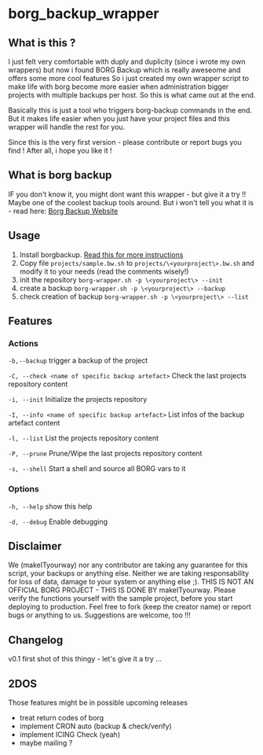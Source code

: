 # borg_backup_wrapper

## What is this ?
I just felt very comfortable with duply and duplicity (since i wrote my own wrappers) but now i found BORG Backup which is really aweseome and offers some more cool features
So i just created my own wrapper script to make life with borg become more easier when administration bigger projects with multiple backups per host.
So this is what came out at the end.

Basically this is just a tool who triggers borg-backup commands in the end.
But it makes life easier  when you just have your project files and this wrapper will handle the rest for you.

Since this is the very first version - please contribute or report bugs you find !
After all, i hope you like it !

## What is borg backup
IF you don't know it, you might dont want this wrapper - but give it a try !!
Maybe one of the coolest backup tools around.
But i won't tell you what it is - read here: [Borg Backup Website](https://borgbackup.readthedocs.io/en/stable/)

## Usage
1) Install borgbackup. [Read this for more instructions](https://borgbackup.readthedocs.io/en/stable/installation.html)
2) Copy file `projects/sample.bw.sh` to `projects/\<yourproject\>.bw.sh` and modify it to your needs (read the comments wisely!)
3) init the repository `borg-wrapper.sh -p \<yourproject\> --init`
4) create a backup `borg-wrapper.sh -p \<yourproject\> --backup`
5) check creation of backup `borg-wrapper.sh -p \<yourproject\> --list`

## Features

### Actions
`-b,--backup`
trigger a backup of the project

`-C, --check <name of specific backup artefact>`
Check the last projects repository content

`-i, --init` 
Initialize the projects repository

`-I, --info <name of specific backup artefact>`
List infos of the backup artefact content

`-l, --list`
List the projects repository content

`-P, --prune`
Prune/Wipe the last projects repository content

`-s, --shell`
Start a shell and source all BORG vars to it

### Options
`-h, --help`
show this help

`-d, --debug`
Enable debugging

## Disclaimer
We (makeITyourway) nor any contributor are taking any guarantee for this script, your backups or anything else.
Neither we are taking responsability for loss of data, damage to your system or anything else ;). 
THIS IS NOT AN OFFICIAL BORG PROJECT - THIS IS DONE BY makeITyourway.
Please verify the functions yourself with the sample project, before you start deploying to production.
Feel free to fork (keep the creator name) or report bugs or anything to us.
Suggestions are welcome, too !!!

## Changelog
v0.1 	first shot of this thingy - let's give it a try ...

## 2DOS
Those features might be in possible upcoming releases 
- treat return codes of borg
- implement CRON auto (backup & check/verify)
- implement ICING Check (yeah)
- maybe mailing ?
